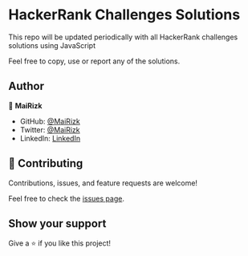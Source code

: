 # HackerRank Challenges Solutions 

This repo will be updated periodically with all HackerRank challenges solutions using JavaScript 

Feel free to copy, use or report any of the solutions.

## Author

👤 **MaiRizk**

- GitHub: [@MaiRizk](https://github.com/MaiRizk)
- Twitter: [@MaiRizk](https://twitter.com/MaiRizk16)
- LinkedIn: [LinkedIn](https://www.linkedin.com/in/mai-rizk-252722188/)

## 🤝 Contributing

Contributions, issues, and feature requests are welcome!

Feel free to check the [issues page](https://github.com/MaiRizk/HackerRank-Solutions-JS/issues).

## Show your support

Give a ⭐️ if you like this project!
